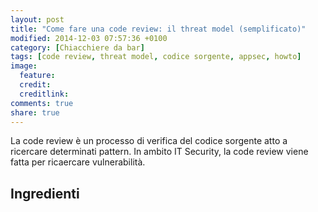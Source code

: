 ```yaml
---
layout: post
title: "Come fare una code review: il threat model (semplificato)"
modified: 2014-12-03 07:57:36 +0100
category: [Chiacchiere da bar]
tags: [code review, threat model, codice sorgente, appsec, howto]
image:
  feature:
  credit:
  creditlink:
comments: true
share: true
---
```


La code review è un processo di verifica del codice sorgente atto a ricercare determinati pattern. In ambito IT Security, la code review viene fatta per ricaercare vulnerabilità.

## Ingredienti
